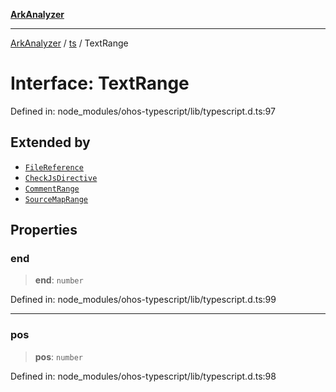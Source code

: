 [**ArkAnalyzer**](../../../../README.md)

***

[ArkAnalyzer](../../../../globals.md) / [ts](../README.md) / TextRange

# Interface: TextRange

Defined in: node\_modules/ohos-typescript/lib/typescript.d.ts:97

## Extended by

- [`FileReference`](FileReference.md)
- [`CheckJsDirective`](CheckJsDirective.md)
- [`CommentRange`](CommentRange.md)
- [`SourceMapRange`](SourceMapRange.md)

## Properties

### end

> **end**: `number`

Defined in: node\_modules/ohos-typescript/lib/typescript.d.ts:99

***

### pos

> **pos**: `number`

Defined in: node\_modules/ohos-typescript/lib/typescript.d.ts:98
